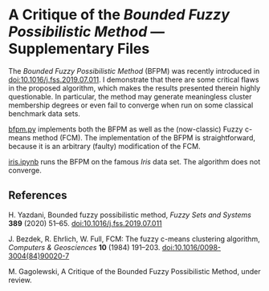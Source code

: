 # A Critique of the *Bounded Fuzzy Possibilistic Method* — Supplementary Files

The *Bounded Fuzzy Possibilistic Method* (BFPM)
was recently introduced in
[doi:10.1016/j.fss.2019.07.011](https://dx.doi.org/10.1016/j.fss.2019.07.011).
I demonstrate that there are some critical
flaws in the proposed algorithm, which makes the results presented therein
highly questionable.
In particular, the method may generate meaningless cluster
membership degrees or even fail to converge when run on some
classical benchmark data sets.


[bfpm.py](bfpm.py) implements both the BFPM as well as the (now-classic)
Fuzzy c-means method (FCM).
The implementation of the BFPM is straightforward, because
it is an arbitrary (faulty) modification of the FCM.

[iris.ipynb](iris.ipynb) runs the BFPM on the famous *Iris* data set.
The algorithm does not converge.




## References

H. Yazdani, Bounded fuzzy possibilistic method,
*Fuzzy Sets and Systems* **389** (2020) 51–65.
[doi:10.1016/j.fss.2019.07.011](https://dx.doi.org/10.1016/j.fss.2019.07.011)

J. Bezdek, R. Ehrlich, W. Full, FCM: The fuzzy c-means clustering algorithm,
*Computers & Geosciences* **10** (1984) 191–203.
[doi:10.1016/0098-3004(84)90020-7](https://dx.doi.org/10.1016/0098-3004\(84\)90020-7)

M. Gagolewski, A Critique of the Bounded Fuzzy Possibilistic Method,
under review.
